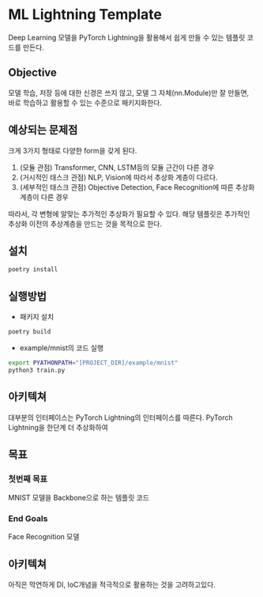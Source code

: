 # ML Lightning Template

Deep Learning 모델을 PyTorch Lightning을 활용해서 쉽게 만들 수 있는 템플릿 코드를 만든다.

## Objective

모델 학습, 저장 등에 대한 신경은 쓰지 않고, 모델 그 자체(nn.Module)만 잘 만들면, 바로 학습하고 활용할 수 있는 수준으로 패키지화한다.

## 예상되는 문제점

크게 3가지 형태로 다양한 form을 갖게 된다.

1. (모듈 관점) Transformer, CNN, LSTM등의 모듈 근간이 다른 경우
2. (거시적인 태스크 관점) NLP, Vision에 따라서 추상화 계층이 다르다.
3. (세부적인 태스크 관점) Objective Detection, Face Recognition에 따른 추상화 계층이 다른 경우

따라서, 각 변형에 알맞는 추가적인 추상화가 필요할 수 있다.
해당 템플릿은 추가적인 추상화 이전의 추상계층을 만드는 것을 목적으로 한다.

## 설치

```bash
poetry install
```

## 실행방법

-   패키지 설치

```bash
poetry build
```

-   example/mnist의 코드 실행

```bash
export PYATHONPATH="[PROJECT_DIR]/example/mnist"
python3 train.py
```

## 아키텍쳐

대부분의 인터페이스는 PyTorch Lightning의 인터페이스를 따른다.
PyTorch Lightning을 한단계 더 추상화하여

## 목표

### 첫번째 목표

MNIST 모델을 Backbone으로 하는 템플릿 코드

### End Goals

Face Recognition 모델

## 아키텍쳐

아직은 막연하게 DI, IoC개념을 적극적으로 활용하는 것을 고려하고있다.
